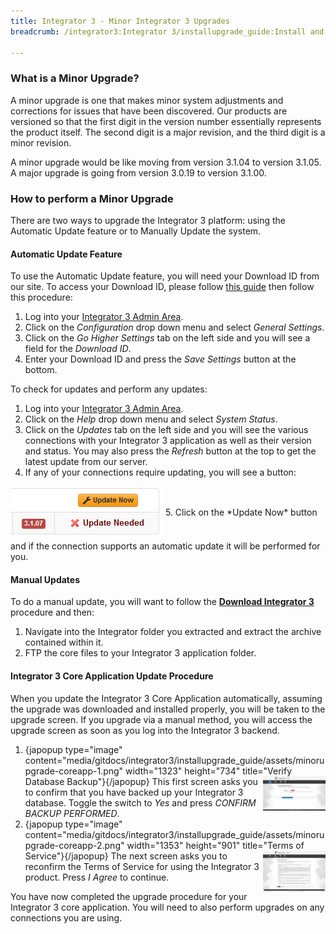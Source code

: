 ```yaml
---
title: Integrator 3 - Minor Integrator 3 Upgrades
breadcrumb: /integrator3:Integrator 3/installupgrade_guide:Install and Upgrade Guide/minor:Minor Integrator 3 Upgrades/

---
```


### What is a Minor Upgrade?

A minor upgrade is one that makes minor system adjustments and corrections for issues that have been discovered.  Our products are versioned so that the first digit in the version number essentially represents the product itself.  The second digit is a major revision, and the third digit is a minor revision.

A minor upgrade would be like moving from version 3.1.04 to version 3.1.05.  A major upgrade is going from version 3.0.19 to version 3.1.00.

### How to perform a Minor Upgrade

There are two ways to upgrade the Integrator 3 platform: using the Automatic Update feature or to Manually Update the system.

#### Automatic Update Feature

To use the Automatic Update feature, you will need your Download ID from our site.  To access your Download ID, please follow [this guide](common/accessdownloadid.md) then follow this procedure:

1. Log into your [Integrator 3 Admin Area](integrator3/howtoguides/accessadminarea.md).
2. Click on the *Configuration* drop down menu and select *General Settings*.
3. Click on the *Go Higher Settings* tab on the left side and you will see a field for the *Download ID*.
4. Enter your Download ID and press the *Save Settings* button at the bottom.

To check for updates and perform any updates:

1. Log into your [Integrator 3 Admin Area](integrator3/howtoguides/accessadminarea.md).
2. Click on the *Help* drop down menu and select *System Status*.
3. Click on the *Updates* tab on the left side and you will see the various connections with your Integrator 3 application as well as their version and status.  You may also press the *Refresh* button at the top to get the latest update from our server.
4. If any of your connections require updating, you will see a button:<br/>
<img src="assets/minorupgrade-updatenowbutton.png" align="center" />
5. Click on the *Update Now* button and if the connection supports an automatic update it will be performed for you.

#### Manual Updates

To do a manual update, you will want to follow the **[Download Integrator 3](integrator3/installupgrade_guide/newinstalls.md)** procedure and then:

1. Navigate into the Integrator folder you extracted and extract the archive contained within it.
2. FTP the core files to your Integrator 3 application folder.

#### Integrator 3 Core Application Update Procedure

When you update the Integrator 3 Core Application automatically, assuming the upgrade was downloaded and installed properly, you will be taken to the upgrade screen.  If you upgrade via a manual method, you will access the upgrade screen as soon as you log into the Integrator 3 backend.

1. {japopup type="image" content="media/gitdocs/integrator3/installupgrade_guide/assets/minorupgrade-coreapp-1.png" width="1323" height="734" title="Verify Database Backup"}<img src="assets/minorupgrade-coreapp-1.png" width="100px" align="right" />{/japopup}
This first screen asks you to confirm that you have backed up your Integrator 3 database.  Toggle the switch to *Yes* and press *CONFIRM BACKUP PERFORMED*.
2. {japopup type="image" content="media/gitdocs/integrator3/installupgrade_guide/assets/minorupgrade-coreapp-2.png" width="1353" height="901" title="Terms of Service"}<img src="assets/minorupgrade-coreapp-2.png" width="100px" align="right" />{/japopup}
The next screen asks you to reconfirm the Terms of Service for using the Integrator 3 product.  Press *I Agree* to continue.

You have now completed the upgrade procedure for your Integrator 3 core application.  You will need to also perform upgrades on any connections you are using.

